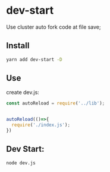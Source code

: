 # dev-start

Use cluster auto fork code at file save;

## Install

```sh
yarn add dev-start -D
```

## Use

create dev.js:

```js
const autoReload = require('../lib');


autoReload(()=>{
  require('./index.js');
})
```

## Dev Start:

```sh
node dev.js
```